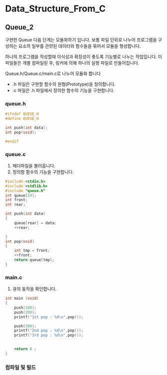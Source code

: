 # Data_Structure_From_C
## Queue_2
구현한 Queue 다음 단계는 모듈화하기 입니다.
보통 파일 단위로 나누어 프로그램을 구성하는 요소의 일부를 관련된 데이터와 함수들을 묶어서 모듈을 형성합니다.

하나의 프로그램을 작성할때 이식성과 확장성이 좋도록 기능별로 나누는 작업입니다. 이 파일들은 개별 컴파일된 후, 링커에 의해 하나의 실행 파일로 만들어집니다.

  Queue.h/Queue.c/main.c로 나누어 모듈화 합니다
  - .h 파일은 구현할 함수의 원형(Prototype)을 정의합니다.
  - .c 파일은 .h 파일에서 정의한 함수의 기능을 구현합니다.


### queue.h
```c
#ifndef QUEUE_H
#define QUEUE_H

int push(int data);
int pop(void);

#endif
```

### queue.c
  1. 헤더파일을 불러옵니다.
  2. 정의함 함수의 기능을 구현합니다.
```c
#include <stdio.h>
#include <stdlib.h>
#include "queue.h"
int queue[10];
int front;
int rear;

int push(int data)
{
    queue[rear] = data;
    ++rear;

}
int pop(void)
{
    int tmp = front;
    ++front;
    return queue[tmp];
}


```

### main.c
  1. 큐의 동작을 확인합니다.
```c
int main (void)
{
    push(100);
    push(200);
    printf("1st pop : %d\n",pop());

    push(300);
    printf("2nd pop : %d\n",pop());
    printf("3rd pop : %d\n",pop());
    

    return 0 ;
}
```

### 컴파일 및 빌드
